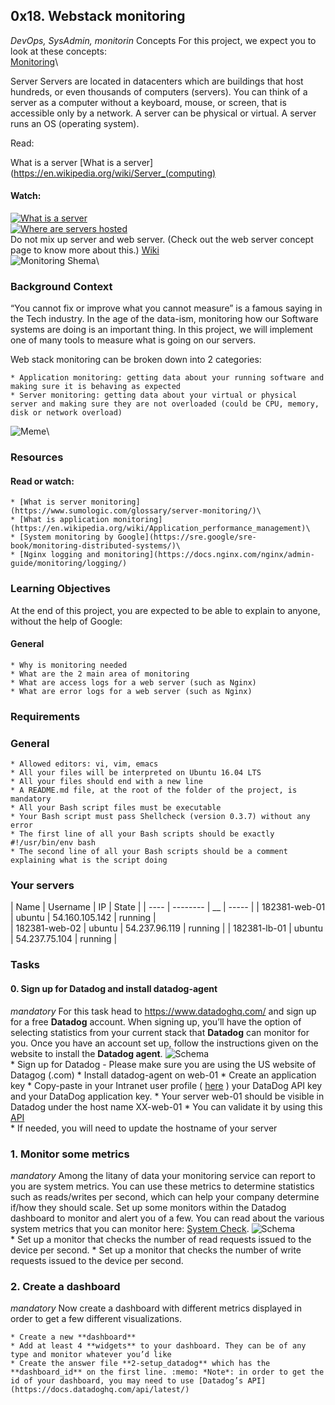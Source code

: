 ## 0x18. Webstack monitoring
_DevOps, SysAdmin, monitorin_
Concepts
For this project, we expect you to look at these concepts:\
[Monitoring](https://intranet.alxswe.com/concepts/13)\

Server
Servers are located in datacenters which are buildings that host hundreds, or even thousands of computers (servers). You can think of a server as a computer without a keyboard, mouse, or screen, that is accessible only by a network. A server can be physical or virtual. A server runs an OS (operating system).

Read:

What is a server
[What is a server](https://en.wikipedia.org/wiki/Server_(computing)
####  Watch: 
[![What is a server](https://img.youtube.com/vi/B1ANfsDyjeA/0.jpg)](https://www.youtube.com/watch?v=B1ANfsDyjeA)\
[![Where are servers hosted](https://img.youtube.com/vi/iuqXFC_qIvA&t=33s/0.jpg)](https://www.youtube.com/watch?v=iuqXFC_qIvA&t=33s)\
Do not mix up server and web server. (Check out the web server concept page to know more about this.)
[Wiki](https://en.wikipedia.org/wiki/Server_(computing)#Hardware_requirement)\
![Monitoring Shema](https://s3.amazonaws.com/intranet-projects-files/holbertonschool-sysadmin_devops/281/hb3pAsO.png)\
### Background Context
“You cannot fix or improve what you cannot measure” is a famous saying in the Tech industry. In the age of the data-ism, monitoring how our Software systems are doing is an important thing. In this project, we will implement one of many tools to measure what is going on our servers.

Web stack monitoring can be broken down into 2 categories:

	* Application monitoring: getting data about your running software and making sure it is behaving as expected
	* Server monitoring: getting data about your virtual or physical server and making sure they are not overloaded (could be CPU, memory, disk or network overload)
![Meme](https://s3.amazonaws.com/intranet-projects-files/holbertonschool-sysadmin_devops/281/ktCXnhE.jpg)\

### Resources
#### Read or watch:

	* [What is server monitoring](https://www.sumologic.com/glossary/server-monitoring/)\
	* [What is application monitoring](https://en.wikipedia.org/wiki/Application_performance_management)\
	* [System monitoring by Google](https://sre.google/sre-book/monitoring-distributed-systems/)\
	* [Nginx logging and monitoring](https://docs.nginx.com/nginx/admin-guide/monitoring/logging/)

### Learning Objectives
At the end of this project, you are expected to be able to explain to anyone, without the help of Google:

#### General
	* Why is monitoring needed
	* What are the 2 main area of monitoring
	* What are access logs for a web server (such as Nginx)
	* What are error logs for a web server (such as Nginx)
### Requirements
### General
	* Allowed editors: vi, vim, emacs
	* All your files will be interpreted on Ubuntu 16.04 LTS
	* All your files should end with a new line
	* A README.md file, at the root of the folder of the project, is mandatory
	* All your Bash script files must be executable
	* Your Bash script must pass Shellcheck (version 0.3.7) without any error
	* The first line of all your Bash scripts should be exactly #!/usr/bin/env bash
	* The second line of all your Bash scripts should be a comment explaining what is the script doing

### Your servers
| Name | Username | IP | State |
| ---- | -------- | __ | ----- |
| 182381-web-01 | ubuntu | 54.160.105.142 | running |	
| 182381-web-02 | ubuntu | 54.237.96.119 | running |
| 182381-lb-01 | ubuntu	| 54.237.75.104 | running |

### Tasks
#### 0. Sign up for Datadog and install datadog-agent
_mandatory_
For this task head to <https://www.datadoghq.com/> and sign up for a free **Datadog** account. When signing up, you’ll have the option of selecting statistics from your current stack that **Datadog** can monitor for you. Once you have an account set up, follow the instructions given on the website to install the **Datadog agent**.
![Schema](https://s3.amazonaws.com/alx-intranet.hbtn.io/uploads/medias/2019/6/6b0ea6345a6375437845.png?X-Amz-Algorithm=AWS4-HMAC-SHA256&X-Amz-Credential=AKIARDDGGGOUSBVO6H7D%2F20230609%2Fus-east-1%2Fs3%2Faws4_request&X-Amz-Date=20230609T110250Z&X-Amz-Expires=86400&X-Amz-SignedHeaders=host&X-Amz-Signature=957791b5232a3f4525659422746383f75a98e729759c3a9093dfb9f6c0fbd9e9)\
	* Sign up for Datadog - Please make sure you are using the US website of Datagog (.com)
	* Install datadog-agent on web-01
	* Create an application key
	* Copy-paste in your Intranet user profile ( [here](https://intranet.alxswe.com/users/my_profile) ) your DataDog API key and your DataDog application key.
	* Your server web-01 should be visible in Datadog under the host name XX-web-01
	* 	 You can validate it by using this [API](https://docs.datadoghq.com/api/latest/hosts/)\
	*	 If needed, you will need to update the hostname of your server

### 1. Monitor some metrics
_mandatory_
Among the litany of data your monitoring service can report to you are system metrics. You can use these metrics to determine statistics such as reads/writes per second, which can help your company determine if/how they should scale. Set up some monitors within the Datadog dashboard to monitor and alert you of a few. You can read about the various system metrics that you can monitor here: [System Check](https://docs.datadoghq.com/integrations/system/).
![Schema](https://s3.amazonaws.com/alx-intranet.hbtn.io/uploads/medias/2019/6/6a4551974aadc181e97a.png?X-Amz-Algorithm=AWS4-HMAC-SHA256&X-Amz-Credential=AKIARDDGGGOUSBVO6H7D%2F20230609%2Fus-east-1%2Fs3%2Faws4_request&X-Amz-Date=20230609T110250Z&X-Amz-Expires=86400&X-Amz-SignedHeaders=host&X-Amz-Signature=1d17bd42a0735bad771a1b78e346976f893504f2f44fdc21660884d153ac7d18)\
	* Set up a monitor that checks the number of read requests issued to the device per second.
	* Set up a monitor that checks the number of write requests issued to the device per second.

### 2. Create a dashboard
_mandatory_
Now create a dashboard with different metrics displayed in order to get a few different visualizations.

	* Create a new **dashboard**
	* Add at least 4 **widgets** to your dashboard. They can be of any type and monitor whatever you’d like
	* Create the answer file **2-setup_datadog** which has the **dashboard_id** on the first line. :memo: *Note*: in order to get the id of your dashboard, you may need to use [Datadog’s API](https://docs.datadoghq.com/api/latest/)
